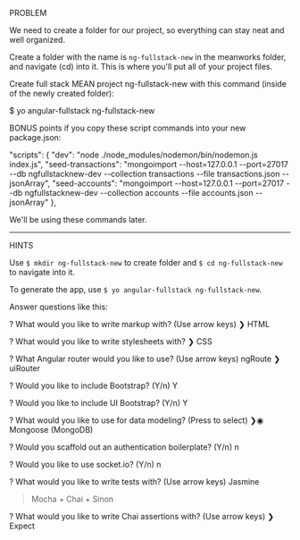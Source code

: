 PROBLEM

We need to create a folder for our project, so everything can stay neat and well organized.

Create a folder with the name is `ng-fullstack-new` in the meanworks folder, and navigate (cd) into it. This is where you'll put all of your project files.

Create full stack MEAN project ng-fullstack-new with this command (inside of the newly created folder):

$ yo angular-fullstack ng-fullstack-new


BONUS points if you copy these script commands into your new package.json:

"scripts": {
  "dev": "node ./node_modules/nodemon/bin/nodemon.js index.js",
  "seed-transactions": "mongoimport  --host=127.0.0.1 --port=27017 --db ngfullstacknew-dev --collection transactions --file transactions.json --jsonArray",
  "seed-accounts": "mongoimport  --host=127.0.0.1 --port=27017 --db ngfullstacknew-dev --collection accounts --file accounts.json --jsonArray"
},

We'll be using these commands later.

---

HINTS

Use `$ mkdir ng-fullstack-new` to create folder and `$ cd ng-fullstack-new` to navigate into it.

To generate the app, use `$ yo angular-fullstack ng-fullstack-new`.

Answer questions like this:

? What would you like to write markup with? (Use arrow keys)
❯ HTML

? What would you like to write stylesheets with?
❯ CSS

? What Angular router would you like to use? (Use arrow keys)
  ngRoute
❯ uiRouter

? Would you like to include Bootstrap? (Y/n) Y

? Would you like to include UI Bootstrap? (Y/n) Y

? What would you like to use for data modeling? (Press <space> to select)
❯◉ Mongoose (MongoDB)

? Would you scaffold out an authentication boilerplate? (Y/n) n

? Would you like to use socket.io? (Y/n) n

? What would you like to write tests with? (Use arrow keys)
  Jasmine
> Mocha + Chai + Sinon

? What would you like to write Chai assertions with? (Use arrow keys)
❯ Expect

